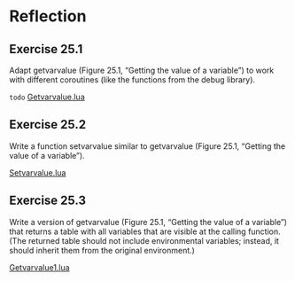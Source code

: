 # Reflection #

## Exercise 25.1 ##

Adapt getvarvalue (Figure 25.1, “Getting the value of a variable”) to work with different coroutines (like the functions from the debug library).

``todo``
[Getvarvalue.lua](./Resources/Getvarvalue.lua)

## Exercise 25.2 ##

Write a function setvarvalue similar to getvarvalue (Figure 25.1, “Getting the value of a variable”).

[Setvarvalue.lua](./Resources/Setvarvalue.lua)

## Exercise 25.3 ##

Write a version of getvarvalue (Figure 25.1, “Getting the value of a variable”) that returns a table with all variables that are visible at the calling function. (The returned table should not include environmental variables; instead, it should inherit them from the original environment.)

[Getvarvalue1.lua](./Resources/Getvarvalue1.lua)
